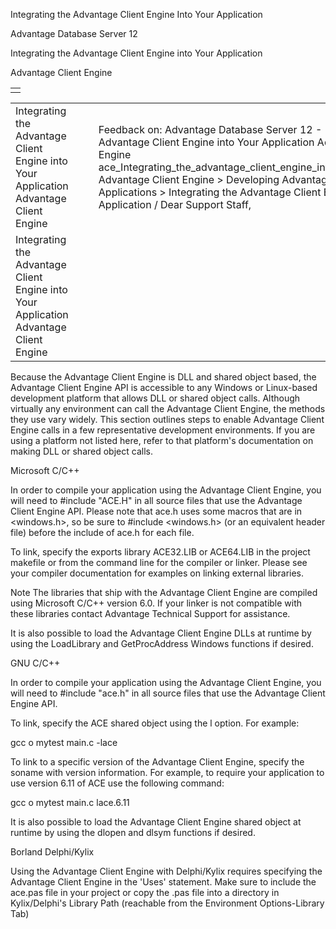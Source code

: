 Integrating the Advantage Client Engine Into Your Application




Advantage Database Server 12  

Integrating the Advantage Client Engine into Your Application

Advantage Client Engine

|  |
| --- |
|  |

|  |  |  |  |  |
| --- | --- | --- | --- | --- |
| Integrating the Advantage Client Engine into Your Application  Advantage Client Engine |  |  | Feedback on: Advantage Database Server 12 - Integrating the Advantage Client Engine into Your Application Advantage Client Engine ace\_Integrating\_the\_advantage\_client\_engine\_into\_your\_application Advantage Client Engine > Developing Advantage Client Engine Applications > Integrating the Advantage Client Engine Into Your Application / Dear Support Staff, |  |
| Integrating the Advantage Client Engine into Your Application  Advantage Client Engine |  |  |  |  |

Because the Advantage Client Engine is DLL and shared object based, the Advantage Client Engine API is accessible to any Windows or Linux-based development platform that allows DLL or shared object calls. Although virtually any environment can call the Advantage Client Engine, the methods they use vary widely. This section outlines steps to enable Advantage Client Engine calls in a few representative development environments. If you are using a platform not listed here, refer to that platform's documentation on making DLL or shared object calls.

Microsoft C/C++

In order to compile your application using the Advantage Client Engine, you will need to #include "ACE.H" in all source files that use the Advantage Client Engine API. Please note that ace.h uses some macros that are in <windows.h>, so be sure to #include <windows.h> (or an equivalent header file) before the include of ace.h for each file.

To link, specify the exports library ACE32.LIB or ACE64.LIB in the project makefile or from the command line for the compiler or linker. Please see your compiler documentation for examples on linking external libraries.

Note The libraries that ship with the Advantage Client Engine are compiled using Microsoft C/C++ version 6.0. If your linker is not compatible with these libraries contact Advantage Technical Support for assistance.

It is also possible to load the Advantage Client Engine DLLs at runtime by using the LoadLibrary and GetProcAddress Windows functions if desired.

GNU C/C++

In order to compile your application using the Advantage Client Engine, you will need to #include "ace.h" in all source files that use the Advantage Client Engine API.

To link, specify the ACE shared object using the l option. For example:

gcc o mytest main.c -lace

To link to a specific version of the Advantage Client Engine, specify the soname with version information. For example, to require your application to use version 6.11 of ACE use the following command:

gcc o mytest main.c lace.6.11

It is also possible to load the Advantage Client Engine shared object at runtime by using the dlopen and dlsym functions if desired.

Borland Delphi/Kylix

Using the Advantage Client Engine with Delphi/Kylix requires specifying the Advantage Client Engine in the 'Uses' statement. Make sure to include the ace.pas file in your project or copy the .pas file into a directory in Kylix/Delphi's Library Path (reachable from the Environment Options-Library Tab)